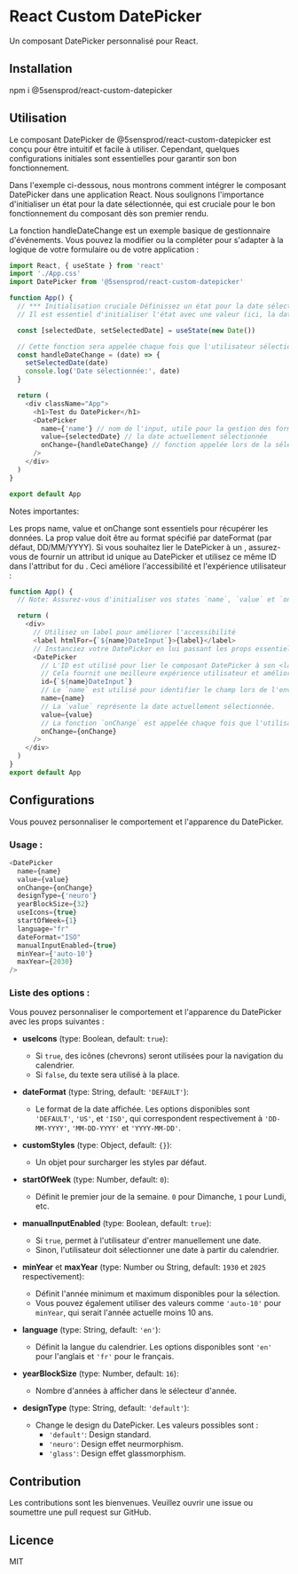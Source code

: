 # React Custom DatePicker

Un composant DatePicker personnalisé pour React.

## Installation

npm i @5sensprod/react-custom-datepicker

## Utilisation

Le composant DatePicker de @5sensprod/react-custom-datepicker est conçu pour être intuitif et facile à utiliser. Cependant, quelques configurations initiales sont essentielles pour garantir son bon fonctionnement.

Dans l'exemple ci-dessous, nous montrons comment intégrer le composant DatePicker dans une application React. Nous soulignons l'importance d'initialiser un état pour la date sélectionnée, qui est cruciale pour le bon fonctionnement du composant dès son premier rendu.

La fonction handleDateChange est un exemple basique de gestionnaire d'événements. Vous pouvez la modifier ou la compléter pour s'adapter à la logique de votre formulaire ou de votre application :

```javascript
import React, { useState } from 'react'
import './App.css'
import DatePicker from '@5sensprod/react-custom-datepicker'

function App() {
  // *** Initialisation cruciale Définissez un état pour la date sélectionnée.
  // Il est essentiel d'initialiser l'état avec une valeur (ici, la date du jour) pour que le DatePicker fonctionne correctement dès le départ.

  const [selectedDate, setSelectedDate] = useState(new Date())

  // Cette fonction sera appelée chaque fois que l'utilisateur sélectionne une nouvelle date
  const handleDateChange = (date) => {
    setSelectedDate(date)
    console.log('Date sélectionnée:', date)
  }

  return (
    <div className="App">
      <h1>Test du DatePicker</h1>
      <DatePicker
        name={'name'} // nom de l'input, utile pour la gestion des formulaires
        value={selectedDate} // la date actuellement sélectionnée
        onChange={handleDateChange} // fonction appelée lors de la sélection d'une nouvelle date
      />
    </div>
  )
}

export default App
```

Notes importantes:

Les props name, value et onChange sont essentiels pour récupérer les données.
La prop value doit être au format spécifié par dateFormat (par défaut, DD/MM/YYYY).
Si vous souhaitez lier le DatePicker à un <label>, assurez-vous de fournir un attribut id unique au DatePicker et utilisez ce même ID dans l'attribut for du <label>. Ceci améliore l'accessibilité et l'expérience utilisateur :

```javascript
function App() {
  // Note: Assurez-vous d'initialiser vos states `name`, `value` et `onChange` au niveau parent (exemple précédent).

  return (
    <div>
      // Utilisez un label pour améliorer l'accessibilité
      <label htmlFor={`${name}DateInput`}>{label}</label>
      // Instanciez votre DatePicker en lui passant les props essentiels
      <DatePicker
        // L'ID est utilisé pour lier le composant DatePicker à son <label> associé.
        // Cela fournit une meilleure expérience utilisateur et améliore l'accessibilité.
        id={`${name}DateInput`}
        // Le `name` est utilisé pour identifier le champ lors de l'envoi du formulaire.
        name={name}
        // La `value` représente la date actuellement sélectionnée.
        value={value}
        // La fonction `onChange` est appelée chaque fois que l'utilisateur change la date.
        onChange={onChange}
      />
    </div>
  )
}
export default App
```

## Configurations

Vous pouvez personnaliser le comportement et l'apparence du DatePicker.

### Usage :

```javascript
<DatePicker
  name={name}
  value={value}
  onChange={onChange}
  designType={'neuro'}
  yearBlockSize={32}
  useIcons={true}
  startOfWeek={1}
  language="fr"
  dateFormat="ISO"
  manualInputEnabled={true}
  minYear={'auto-10'}
  maxYear={2030}
/>
```

### Liste des options :

Vous pouvez personnaliser le comportement et l'apparence du DatePicker avec les props suivantes :

- **useIcons** (type: Boolean, default: `true`):

  - Si `true`, des icônes (chevrons) seront utilisées pour la navigation du calendrier.
  - Si `false`, du texte sera utilisé à la place.

- **dateFormat** (type: String, default: `'DEFAULT'`):

  - Le format de la date affichée. Les options disponibles sont `'DEFAULT'`, `'US'`, et `'ISO'`, qui correspondent respectivement à `'DD-MM-YYYY'`, `'MM-DD-YYYY'` et `'YYYY-MM-DD'`.

- **customStyles** (type: Object, default: `{}`):

  - Un objet pour surcharger les styles par défaut.

- **startOfWeek** (type: Number, default: `0`):

  - Définit le premier jour de la semaine. `0` pour Dimanche, `1` pour Lundi, etc.

- **manualInputEnabled** (type: Boolean, default: `true`):

  - Si `true`, permet à l'utilisateur d'entrer manuellement une date.
  - Sinon, l'utilisateur doit sélectionner une date à partir du calendrier.

- **minYear** et **maxYear** (type: Number ou String, default: `1930` et `2025` respectivement):

  - Définit l'année minimum et maximum disponibles pour la sélection.
  - Vous pouvez également utiliser des valeurs comme `'auto-10'` pour `minYear`, qui serait l'année actuelle moins 10 ans.

- **language** (type: String, default: `'en'`):

  - Définit la langue du calendrier. Les options disponibles sont `'en'` pour l'anglais et `'fr'` pour le français.

- **yearBlockSize** (type: Number, default: `16`):

  - Nombre d'années à afficher dans le sélecteur d'année.

- **designType** (type: String, default: `'default'`):
  - Change le design du DatePicker. Les valeurs possibles sont :
    - `'default'`: Design standard.
    - `'neuro'`: Design effet neurmorphism.
    - `'glass'`: Design effet glassmorphism.

## Contribution

Les contributions sont les bienvenues. Veuillez ouvrir une issue ou soumettre une pull request sur GitHub.

## Licence

MIT

```

```
